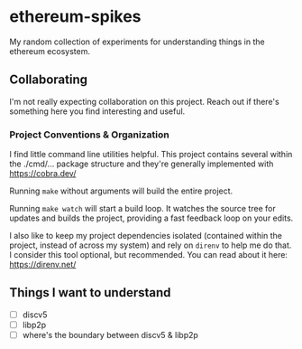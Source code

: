 # ethereum-spikes

My random collection of experiments for understanding things in the
ethereum ecosystem.


## Collaborating

I'm not really expecting collaboration on this project. Reach out if
there's something here you find interesting and useful.


### Project Conventions & Organization

I find little command line utilities helpful. This project contains
several within the ./cmd/... package structure and they're generally
implemented with https://cobra.dev/

Running `make` without arguments will build the entire project.

Running `make watch` will start a build loop. It watches the source tree
for updates and builds the project, providing a fast feedback loop on
your edits.

I also like to keep my project dependencies isolated (contained within
the project, instead of across my system) and rely on `direnv` to help
me do that. I consider this tool optional, but recommended. You can read
about it here: https://direnv.net/


## Things I want to understand

- [ ] discv5
- [ ] libp2p
- [ ] where's the boundary between discv5 & libp2p
